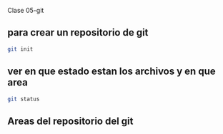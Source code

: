 Clase 05-git
## para crear un repositorio de git

```sh
git init
```
## ver en que estado estan los archivos y en que area

```sh
git status
```
## Areas del repositorio del git
 